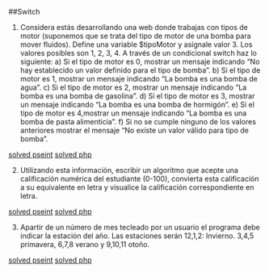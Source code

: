 ##Switch

1. Considera estás desarrollando una web donde trabajas con tipos de motor (suponemos que se trata del tipo de motor de una bomba para mover fluidos). Define una variable $tipoMotor y asígnale valor 3. Los valores posibles son 1, 2, 3, 4. A través de un condicional switch haz lo siguiente:
a) Si el tipo de motor es 0, mostrar un mensaje indicando “No hay establecido un valor definido para el tipo de bomba”.
b) Si el tipo de motor es 1, mostrar un mensaje indicando “La bomba es una bomba de agua”.
c) Si el tipo de motor es 2, mostrar un mensaje indicando “La bomba es una bomba de gasolina”.
d) Si el tipo de motor es 3, mostrar un mensaje indicando “La bomba es una bomba de hormigón”.
e) Si el tipo de motor es 4,mostrar un mensaje indicando “La bomba es una bomba de pasta alimenticia”.
f) Si no se cumple ninguno de los valores anteriores mostrar el mensaje “No existe un valor válido para tipo de bomba”.

[solved pseint](TipoDeBomba.psc)
[solved php](TipoDeBomba.php)


2. Utilizando esta información, escribir un algoritmo que acepte una calificación numérica del estudiante (0-100), convierta esta calificación a su
equivalente en letra y visualice la calificación correspondiente en letra.

[solved pseint](CalificacionEnLetra.psc)
[solved php](CalificacionEnLetra.php)


3. Apartir de un número de mes tecleado por un usuario el programa debe indicar la estación del año. Las estaciones serán
12,1,2: Invierno.
3,4,5 primavera,
6,7,8 verano y
9,10,11 otoño.

[solved pseint](EstacionDelAño.psc)
[solved php](EstacionDelAño.php)
